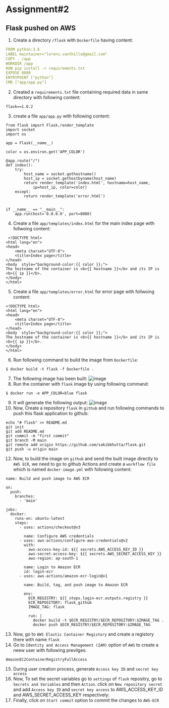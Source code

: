 # Assignment#2
## Flask pushed on AWS
1.  Create a directory `/flask` with `Dockerfile` having content: 
```yml
FROM python:3.6
LABEL maintainer="lorenz.vanthillo@gmail.com"
COPY . /app
WORKDIR /app
RUN pip install -r requirements.txt
EXPOSE 8080
ENTRYPOINT ["python"]
CMD ["app/app.py"]
```
2.  Created a `requirements.txt` file containing required data in same directory with following content:
```console
flask==1.0.2
```
3.  create a file `app/app.py` with following content:
```console
from flask import Flask,render_template
import socket
import os

app = Flask(__name__)

color = os.environ.get('APP_COLOR')

@app.route("/")
def index():
    try:
        host_name = socket.gethostname()
        host_ip = socket.gethostbyname(host_name)
        return render_template('index.html', hostname=host_name, 
            ip=host_ip, color=color)
    except:
        return render_template('error.html')


if __name__ == "__main__":
    app.run(host='0.0.0.0', port=8080)
```
 4. Create a file `app/templates/index.html` for the main index page with follwoing content:
```console
 <!DOCTYPE html>
<html lang="en">
<head>
    <meta charset="UTF-8">
    <title>Index page</title>
</head>
<body  style="background-color:{{ color }};">
The hostname of the container is <b>{{ hostname }}</b> and its IP is <b>{{ ip }}</b>.
</body>
</html>
```
5. Create a file `app/templates/error.html` for error page with follwoing content:
```console
<!DOCTYPE html>
<html lang="en">
<head>
    <meta charset="UTF-8">
    <title>Index page</title>
</head>
<body  style="background-color:{{ color }};">
The hostname of the container is <b>{{ hostname }}</b> and its IP is <b>{{ ip }}</b>.
</body>
</html>
```
6. Run following command to build the image from `Dockerfile`:
```console
$ docker build -t flask -f Dockerfile .
```
7.  The following image has been built:
![image](https://user-images.githubusercontent.com/126319802/229425786-40876160-06c6-46b8-8980-5baba0aefc20.png)
8.  Run the container with `flask` image by using following command:
```console
$ docker run -e APP_COLOR=blue flask
```
9.  It will generate the following output:
![image](https://user-images.githubusercontent.com/126319802/229426210-11d94d9e-3d2f-4595-801f-72a603ef46d8.png)
11. Now, Create a repository `flask` in `github` and run following commands to push this flask application to github:
```console
echo "# flask" >> README.md
git init
git add README.md
git commit -m "first commit"
git branch -M main
git remote add origin https://github.com/sakibbhutta/flask.git
git push -u origin main
```
12. Now, to build the image on `github` and send the built image directly to `AWS ECR`, we need to go to github Actions and create a 
`workflow file` which is named `docker-image.yml` with following content:
```console
name: Build and push image to AWS ECR

on:
  push:
    branches:
      - 'main'

jobs:
  docker:
    runs-on: ubuntu-latest
    steps:
      - uses: actions/checkout@v3
      
        name: Configure AWS credentials
      - uses: aws-actions/configure-aws-credentials@v2
        with:
          aws-access-key-id: ${{ secrets.AWS_ACCESS_KEY_ID }}
          aws-secret-access-key: ${{ secrets.AWS_SECRET_ACCESS_KEY }}
          aws-region: ap-south-1
          
        name: Login to Amazon ECR
        id: login-ecr
      - uses: aws-actions/amazon-ecr-login@v1
        
        name: Build, tag, and push image to Amazon ECR
        
        env:
          ECR_REGISTRY: ${{ steps.login-ecr.outputs.registry }}
          ECR_REPOSITORY: flask_github
          IMAGE_TAG: flask
        
          run: | 
            docker build -t $ECR_REGISTRY/$ECR_REPOSITORY:$IMAGE_TAG .
            docker push $ECR_REGISTRY/$ECR_REPOSITORY:$IMAGE_TAG
```
13.  Now, go to `AWS Elastic Container Registory` and create a registory there with name `flask`
14.  Go to `Identity and Access Management (IAM)` option of `AWS` to create a neew user with following previlges: 
```console
AmazonEC2ContainerRegistryFullAccess
```
15. During user creation process, generate `Access key ID` and `secret key access` 
19. Now, To set the secret variables go to `settings` of `flask` repositry, go to `Secrets and Variables` and then `Action`. 
click on `New repository secret` and add  `Access key ID` and `secret key access` to AWS_ACCESS_KEY_ID and AWS_SECRET_ACCESS_KEY respectively: 
15.  Finally, click on `Start commit` option to commit the changes to `AWS-ECR`
